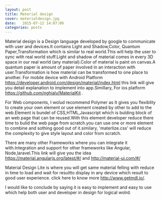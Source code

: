 ```yaml
---
layout: post
title: Material design
cover: materialdesign.jpg
date:   2015-07-12 14:07:00
categories: posts
---
```


Material design is a Design language developed by google to communicate with user and devices.It contains Light and Shadow,Color, Quantum Paper,Transformation which is similar to real world.This will help the user to sync with real world stuff.Light and shadow of material comes in every 3D space in our real world (any material).Color of material is paint on canvas.A quantum paper is amount of paper involved in an interaction with user.Transformation is how material can be transformed to one place to another.
For mobile device with Android Platform https://developer.android.com/design/material/index.html this link will give you detail explanation to implement into app.Simillary, For ios platform https://github.com/nghialv/MaterialKit .

For Web components, I wolud recommend Polymer as It gives you flexiblity to create your own element or use element created by other to add to the web.Element is bundel of CSS,HTML,Javascript which is bulding block of an web page that can be reused.With this element developer reduce there time to bulid the web page from scratch.you can use one or more element to combine and sothing good out of it.similary, 'materlize.css' will reduce the complexity to give style layout and color from scratch.

There are many other Frameworks where you can integrate it with.Integration and support for other frameworks like Angular, Node,laravel.This link will give you the idea https://material.angularjs.org/latest/#/ and http://material-ui.com/#/ 

Material Design Lite is where you will get same material felling with reduce in time to load and wait for resultto display in any device which result to good user experience. click here to know more http://www.getmdl.io/.

I would like to conclude by saying it is easy to implement and easy to use which help both user and developer in design for logical wolrd.